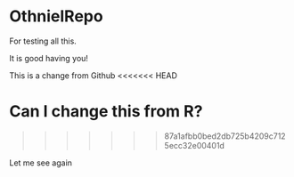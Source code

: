 # OthnielRepo
For testing all this.


It is good having you!

This is a change from Github
<<<<<<< HEAD

Can I change this from R?
=======
>>>>>>> 87a1afbb0bed2db725b4209c7125ecc32e00401d

Let me see again